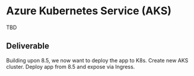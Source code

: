 # Azure Kubernetes Service (AKS)

TBD

## Deliverable

Building upon 8.5, we now want to deploy the app to K8s. Create new AKS cluster. Deploy app from 8.5 and expose via Ingress.
